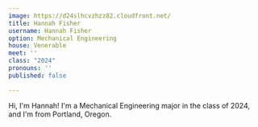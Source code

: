 ```yaml
---
image: https://d24slhcvzhzz82.cloudfront.net/
title: Hannah Fisher
username: Hannah Fisher
option: Mechanical Engineering
house: Venerable
meet: ''
class: "2024"
pronouns: ''
published: false

---
```

Hi, I'm Hannah! I'm a Mechanical Engineering major in the class of 2024, and I'm from Portland, Oregon. 